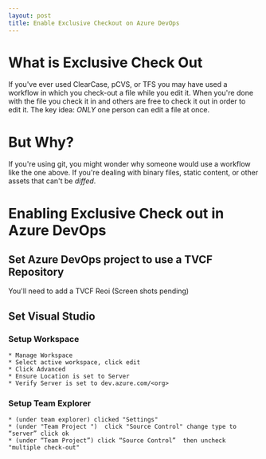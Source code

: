 ```yaml
---
layout: post
title: Enable Exclusive Checkout on Azure DevOps 
---
```


# What is Exclusive Check Out
If you've ever used ClearCase, pCVS, or TFS you may have used a workflow in which you check-out a file while you edit it.  When you're done with the file you check it in and others are free to check it out in order to edit it.
The key idea: *ONLY* one person can edit a file at once.

# But Why?
If you're using git, you might wonder why someone would use a workflow like the one above. If you're dealing with binary files, static content, or other assets that can't be _diffed_.

# Enabling Exclusive Check out in Azure DevOps

## Set Azure DevOps project to use a TVCF Repository

You'll need to add a TVCF Reoi
(Screen shots pending)

## Set Visual Studio
### Setup Workspace
    * Manage Workspace
    * Select active workspace, click edit
    * Click Advanced
    * Ensure Location is set to Server
    * Verify Server is set to dev.azure.com/<org>

### Setup Team Explorer
    * (under team explorer) clicked "Settings"
    * (under "Team Project ")  click "Source Control" change type to “server” click ok
    * (under “Team Project”) click “Source Control”  then uncheck "multiple check-out"
